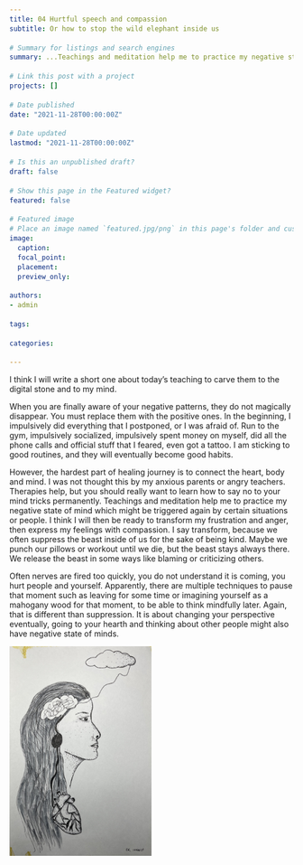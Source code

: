 ```yaml
---
title: 04 Hurtful speech and compassion 
subtitle: Or how to stop the wild elephant inside us 

# Summary for listings and search engines
summary: ...Teachings and meditation help me to practice my negative state of mind which might be triggered again by certain situations or people. I think I will then be ready to transform my frustration and anger, then express my feelings with compassion...

# Link this post with a project
projects: []

# Date published
date: "2021-11-28T00:00:00Z"

# Date updated
lastmod: "2021-11-28T00:00:00Z"

# Is this an unpublished draft?
draft: false

# Show this page in the Featured widget?
featured: false

# Featured image
# Place an image named `featured.jpg/png` in this page's folder and customize its options here.
image:
  caption: 
  focal_point:
  placement: 
  preview_only: 

authors:
- admin

tags:

categories:

---
```


I think I will write a short one about today’s teaching to carve them to the digital stone and to my mind. 

When you are finally aware of your negative patterns, they do not magically disappear. You must replace them with the positive ones. In the beginning, I impulsively did everything that I postponed, or I was afraid of. Run to the gym, impulsively socialized, impulsively spent money on myself, did all the phone calls and official stuff that I feared, even got a tattoo. 
I am sticking to good routines, and they will eventually become good habits. 

However, the hardest part of healing journey is to connect the heart, body and mind. I was not thought this by my anxious parents or angry teachers. Therapies help, but you should really want to learn how to say no to your mind tricks permanently. Teachings and meditation help me to practice my negative state of mind which might be triggered again by certain situations or people. I think I will then be ready to transform my frustration and anger, then express my feelings with compassion. I say transform, because we often suppress the beast inside of us for the sake of being kind. Maybe we punch our pillows or workout until we die, but the beast stays always there. We release the beast in some ways like blaming or criticizing others. 

Often nerves are fired too quickly, you do not understand it is coming, you hurt people and yourself. Apparently, there are multiple techniques to pause that moment such as leaving for some time or imagining yourself as a mahogany wood for that moment, to be able to think mindfully later. Again, that is different than suppression. It is about changing your perspective eventually, going to your hearth and thinking about other people might also have negative state of minds. 

<img src="images/intuition.jpeg" alt="" width="50%"/>


